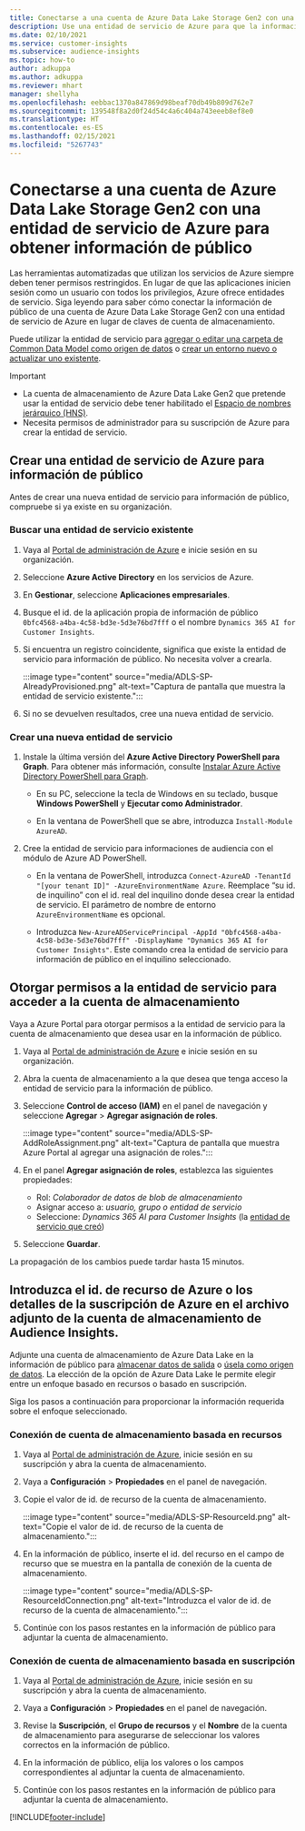 ```yaml
---
title: Conectarse a una cuenta de Azure Data Lake Storage Gen2 con una entidad de servicio
description: Use una entidad de servicio de Azure para que la información de público se conecte a su propio lago de datos al adjuntarlo a la información de público.
ms.date: 02/10/2021
ms.service: customer-insights
ms.subservice: audience-insights
ms.topic: how-to
author: adkuppa
ms.author: adkuppa
ms.reviewer: mhart
manager: shellyha
ms.openlocfilehash: eebbac1370a847869d98beaf70db49b809d762e7
ms.sourcegitcommit: 139548f8a2d0f24d54c4a6c404a743eeeb8ef8e0
ms.translationtype: HT
ms.contentlocale: es-ES
ms.lasthandoff: 02/15/2021
ms.locfileid: "5267743"
---
```

# <a name="connect-to-an-azure-data-lake-storage-gen2-account-with-an-azure-service-principal-for-audience-insights"></a>Conectarse a una cuenta de Azure Data Lake Storage Gen2 con una entidad de servicio de Azure para obtener información de público

Las herramientas automatizadas que utilizan los servicios de Azure siempre deben tener permisos restringidos. En lugar de que las aplicaciones inicien sesión como un usuario con todos los privilegios, Azure ofrece entidades de servicio. Siga leyendo para saber cómo conectar la información de público de una cuenta de Azure Data Lake Storage Gen2 con una entidad de servicio de Azure en lugar de claves de cuenta de almacenamiento. 

Puede utilizar la entidad de servicio para [agregar o editar una carpeta de Common Data Model como origen de datos](connect-common-data-model.md) o [crear un entorno nuevo o actualizar uno existente](manage-environments.md#create-an-environment-in-an-existing-organization).

> [!IMPORTANT]
> - La cuenta de almacenamiento de Azure Data Lake Gen2 que pretende usar la entidad de servicio debe tener habilitado el [Espacio de nombres jerárquico (HNS)](https://docs.microsoft.com/azure/storage/blobs/data-lake-storage-namespace).
> - Necesita permisos de administrador para su suscripción de Azure para crear la entidad de servicio.

## <a name="create-azure-service-principal-for-audience-insights"></a>Crear una entidad de servicio de Azure para información de público

Antes de crear una nueva entidad de servicio para información de público, compruebe si ya existe en su organización.

### <a name="look-for-an-existing-service-principal"></a>Buscar una entidad de servicio existente

1. Vaya al [Portal de administración de Azure](https://portal.azure.com) e inicie sesión en su organización.

2. Seleccione **Azure Active Directory** en los servicios de Azure.

3. En **Gestionar**, seleccione **Aplicaciones empresariales**.

4. Busque el id. de la aplicación propia de información de público `0bfc4568-a4ba-4c58-bd3e-5d3e76bd7fff` o el nombre `Dynamics 365 AI for Customer Insights`.

5. Si encuentra un registro coincidente, significa que existe la entidad de servicio para información de público. No necesita volver a crearla.
   
   :::image type="content" source="media/ADLS-SP-AlreadyProvisioned.png" alt-text="Captura de pantalla que muestra la entidad de servicio existente.":::
   
6. Si no se devuelven resultados, cree una nueva entidad de servicio.

### <a name="create-a-new-service-principal"></a>Crear una nueva entidad de servicio

1. Instale la última versión del **Azure Active Directory PowerShell para Graph**. Para obtener más información, consulte [Instalar Azure Active Directory PowerShell para Graph](https://docs.microsoft.com/powershell/azure/active-directory/install-adv2).
   - En su PC, seleccione la tecla de Windows en su teclado, busque **Windows PowerShell** y **Ejecutar como Administrador**.
   
   - En la ventana de PowerShell que se abre, introduzca `Install-Module AzureAD`.

2. Cree la entidad de servicio para informaciones de audiencia con el módulo de Azure AD PowerShell.
   - En la ventana de PowerShell, introduzca `Connect-AzureAD -TenantId "[your tenant ID]" -AzureEnvironmentName Azure`. Reemplace “su id. de inquilino” con el id. real del inquilino donde desea crear la entidad de servicio. El parámetro de nombre de entorno `AzureEnvironmentName` es opcional.
  
   - Introduzca `New-AzureADServicePrincipal -AppId "0bfc4568-a4ba-4c58-bd3e-5d3e76bd7fff" -DisplayName "Dynamics 365 AI for Customer Insights"`. Este comando crea la entidad de servicio para información de público en el inquilino seleccionado.  

## <a name="grant-permissions-to-the-service-principal-to-access-the-storage-account"></a>Otorgar permisos a la entidad de servicio para acceder a la cuenta de almacenamiento

Vaya a Azure Portal para otorgar permisos a la entidad de servicio para la cuenta de almacenamiento que desea usar en la información de público.

1. Vaya al [Portal de administración de Azure](https://portal.azure.com) e inicie sesión en su organización.

1. Abra la cuenta de almacenamiento a la que desea que tenga acceso la entidad de servicio para la información de público.

1. Seleccione **Control de acceso (IAM)** en el panel de navegación y seleccione **Agregar** > **Agregar asignación de roles**.
   
   :::image type="content" source="media/ADLS-SP-AddRoleAssignment.png" alt-text="Captura de pantalla que muestra Azure Portal al agregar una asignación de roles.":::
   
1. En el panel **Agregar asignación de roles**, establezca las siguientes propiedades:
   - Rol: *Colaborador de datos de blob de almacenamiento*
   - Asignar acceso a: *usuario, grupo o entidad de servicio*
   - Seleccione: *Dynamics 365 AI para Customer Insights* (la [entidad de servicio que creó](#create-a-new-service-principal))

1.  Seleccione **Guardar**.

La propagación de los cambios puede tardar hasta 15 minutos.

## <a name="enter-the-azure-resource-id-or-the-azure-subscription-details-in-the-storage-account-attachment-to-audience-insights"></a>Introduzca el id. de recurso de Azure o los detalles de la suscripción de Azure en el archivo adjunto de la cuenta de almacenamiento de Audience Insights.

Adjunte una cuenta de almacenamiento de Azure Data Lake en la información de público para [almacenar datos de salida](manage-environments.md) o [úsela como origen de datos](connect-common-data-service-lake.md). La elección de la opción de Azure Data Lake le permite elegir entre un enfoque basado en recursos o basado en suscripción.

Siga los pasos a continuación para proporcionar la información requerida sobre el enfoque seleccionado.

### <a name="resource-based-storage-account-connection"></a>Conexión de cuenta de almacenamiento basada en recursos

1. Vaya al [Portal de administración de Azure](https://portal.azure.com), inicie sesión en su suscripción y abra la cuenta de almacenamiento.

1. Vaya a **Configuración** > **Propiedades** en el panel de navegación.

1. Copie el valor de id. de recurso de la cuenta de almacenamiento.

   :::image type="content" source="media/ADLS-SP-ResourceId.png" alt-text="Copie el valor de id. de recurso de la cuenta de almacenamiento.":::

1. En la información de público, inserte el id. del recurso en el campo de recurso que se muestra en la pantalla de conexión de la cuenta de almacenamiento.

   :::image type="content" source="media/ADLS-SP-ResourceIdConnection.png" alt-text="Introduzca el valor de id. de recurso de la cuenta de almacenamiento.":::   
   
1. Continúe con los pasos restantes en la información de público para adjuntar la cuenta de almacenamiento.

### <a name="subscription-based-storage-account-connection"></a>Conexión de cuenta de almacenamiento basada en suscripción

1. Vaya al [Portal de administración de Azure](https://portal.azure.com), inicie sesión en su suscripción y abra la cuenta de almacenamiento.

1. Vaya a **Configuración** > **Propiedades** en el panel de navegación.

1. Revise la **Suscripción**, el **Grupo de recursos** y el **Nombre** de la cuenta de almacenamiento para asegurarse de seleccionar los valores correctos en la información de público.

1. En la información de público, elija los valores o los campos correspondientes al adjuntar la cuenta de almacenamiento.
   
1. Continúe con los pasos restantes en la información de público para adjuntar la cuenta de almacenamiento.


[!INCLUDE[footer-include](../includes/footer-banner.md)]